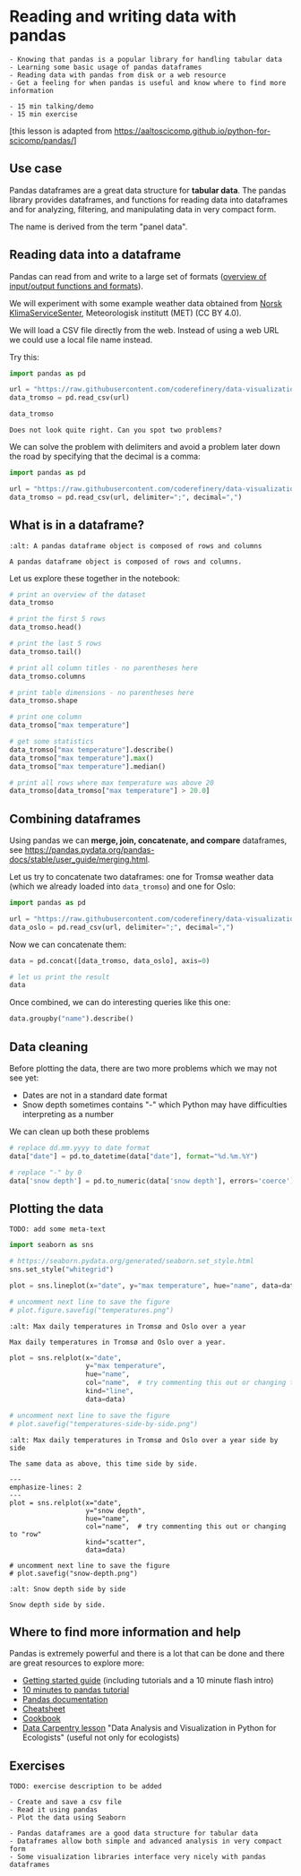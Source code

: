 # Reading and writing data with pandas

```{objectives}
- Knowing that pandas is a popular library for handling tabular data
- Learning some basic usage of pandas dataframes
- Reading data with pandas from disk or a web resource
- Get a feeling for when pandas is useful and know where to find more information
```

```{instructor-note}
- 15 min talking/demo
- 15 min exercise
```

[this lesson is adapted from <https://aaltoscicomp.github.io/python-for-scicomp/pandas/>]

## Use case

Pandas dataframes are a great data structure for **tabular data**. The pandas
library provides dataframes, and functions for reading data into dataframes and
for analyzing, filtering, and manipulating data in very compact form.

The name is derived from the term "panel data".


## Reading data into a dataframe

Pandas can read from and write to a large set of formats
([overview of input/output functions and formats](https://pandas.pydata.org/pandas-docs/stable/reference/io.html)).

We will experiment with some example weather data
obtained from
[Norsk KlimaServiceSenter](https://seklima.met.no/observations/),
Meteorologisk institutt (MET)
(CC BY 4.0).

We will load a CSV file directly from the web. Instead of using a web URL
we could use a local file name instead.

Try this:
```python
import pandas as pd

url = "https://raw.githubusercontent.com/coderefinery/data-visualization-python/main/data/tromso.csv"
data_tromso = pd.read_csv(url)

data_tromso
```
```{discussion}
Does not look quite right. Can you spot two problems?
```

We can solve the problem with delimiters and avoid a problem later
down the road by specifying that the decimal is a comma:
```python
import pandas as pd

url = "https://raw.githubusercontent.com/coderefinery/data-visualization-python/main/data/tromso.csv"
data_tromso = pd.read_csv(url, delimiter=";", decimal=",")
```


## What is in a dataframe?

```{figure} img/pandas/dataframe.svg
:alt: A pandas dataframe object is composed of rows and columns

A pandas dataframe object is composed of rows and columns.
```

Let us explore these together in the notebook:
```python
# print an overview of the dataset
data_tromso

# print the first 5 rows
data_tromso.head()

# print the last 5 rows
data_tromso.tail()

# print all column titles - no parentheses here
data_tromso.columns

# print table dimensions - no parentheses here
data_tromso.shape

# print one column
data_tromso["max temperature"]

# get some statistics
data_tromso["max temperature"].describe()
data_tromso["max temperature"].max()
data_tromso["max temperature"].median()

# print all rows where max temperature was above 20
data_tromso[data_tromso["max temperature"] > 20.0]
```


## Combining dataframes

Using pandas we can **merge, join, concatenate, and compare**
dataframes, see <https://pandas.pydata.org/pandas-docs/stable/user_guide/merging.html>.

Let us try to concatenate two dataframes: one for Tromsø weather data (which we
already loaded into `data_tromso`) and one for Oslo:
```python
import pandas as pd

url = "https://raw.githubusercontent.com/coderefinery/data-visualization-python/main/data/oslo.csv"
data_oslo = pd.read_csv(url, delimiter=";", decimal=",")
```

Now we can concatenate them:
```python
data = pd.concat([data_tromso, data_oslo], axis=0)

# let us print the result
data
```

Once combined, we can do interesting queries like this one:
```python
data.groupby("name").describe()
```


## Data cleaning

Before plotting the data, there are two more problems which we may not see yet:
- Dates are not in a standard date format
- Snow depth sometimes contains "-" which Python may have difficulties interpreting as a number

We can clean up both these problems

```python
# replace dd.mm.yyyy to date format
data["date"] = pd.to_datetime(data["date"], format="%d.%m.%Y")

# replace "-" by 0
data['snow depth'] = pd.to_numeric(data['snow depth'], errors='coerce')
```


## Plotting the data

```{danger}
TODO: add some meta-text
```

```python
import seaborn as sns

# https://seaborn.pydata.org/generated/seaborn.set_style.html
sns.set_style("whitegrid")

plot = sns.lineplot(x="date", y="max temperature", hue="name", data=data)

# uncomment next line to save the figure
# plot.figure.savefig("temperatures.png")
```

```{figure} img/pandas/temperatures.png
:alt: Max daily temperatures in Tromsø and Oslo over a year

Max daily temperatures in Tromsø and Oslo over a year.
```

```python
plot = sns.relplot(x="date",
                   y="max temperature",
                   hue="name",
                   col="name",  # try commenting this out or changing to "row"
                   kind="line",
                   data=data)

# uncomment next line to save the figure
# plot.savefig("temperatures-side-by-side.png")
```

```{figure} img/pandas/temperatures-side-by-side.png
:alt: Max daily temperatures in Tromsø and Oslo over a year side by side

The same data as above, this time side by side.
```

```{code-block} python
---
emphasize-lines: 2
---
plot = sns.relplot(x="date",
                   y="snow depth",
                   hue="name",
                   col="name",  # try commenting this out or changing to "row"
                   kind="scatter",
                   data=data)

# uncomment next line to save the figure
# plot.savefig("snow-depth.png")
```

```{figure} img/pandas/snow-depth.png
:alt: Snow depth side by side

Snow depth side by side.
```


## Where to find more information and help

Pandas is extremely powerful and there is a lot that can be done and there are great
resources to explore more:
- [Getting started guide](https://pandas.pydata.org/getting_started.html)
  (including tutorials and a 10 minute flash intro)
- [10 minutes to pandas tutorial](https://pandas.pydata.org/docs/user_guide/10min.html)
- [Pandas documentation](https://pandas.pydata.org/docs/)
- [Cheatsheet](https://pandas.pydata.org/Pandas_Cheat_Sheet.pdf)
- [Cookbook](https://pandas.pydata.org/docs/user_guide/cookbook.html#cookbook)
- [Data Carpentry lesson](https://datacarpentry.org/python-ecology-lesson/) "Data Analysis and Visualization in Python for Ecologists"
  (useful not only for ecologists)


## Exercises

```{danger}
TODO: exercise description to be added
```

```{challenge} Exercise: read a csv file from disk
- Create and save a csv file
- Read it using pandas
- Plot the data using Seaborn
```

```{keypoints}
- Pandas dataframes are a good data structure for tabular data
- Dataframes allow both simple and advanced analysis in very compact form
- Some visualization libraries interface very nicely with pandas dataframes
```
